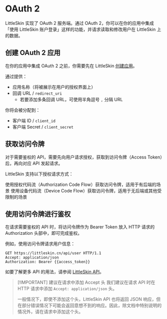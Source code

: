 # OAuth 2

<!--@include: ../for-experts.template.md-->

LittleSkin 实现了 OAuth 2 服务端。通过 OAuth 2，你可以在你的应用中集成「使用 LittleSkin 账户登录」这样的功能，并请求读取和修改用户在 LittleSkin 上的数据。

## 创建 OAuth 2 应用

在你的应用中集成 OAuth 2 之前，你需要先在 LittleSkin [创建应用](https://littleskin.cn/user/oauth/manage)。

通过提供：

- 应用名称（将被展示在用户的授权界面上）
- 回调 URL / `redirect_uri`
  - 若要添加多条回调 URL，可使用半角逗号 `,` 分隔 URL

你将会被分配到：

- 客户端 ID / `client_id`
- 客户端 Secret / `client_secret`

## 获取访问令牌

对于需要鉴权的 API，需要先向用户请求授权，获取到访问令牌（Access Token）后，再向对应 API 发起请求。

LittleSkin 支持以下授权请求方式：

<NCard title="授权代码授予（Authorization Code Grant）" link="./authorization-code-grant" target="_blank">
使用授权代码流（Authorization Code Flow）获取访问令牌，适用于有后端的场景
</NCard>

<NCard title="设备授权授予（Device Authorization Grant）" link="./device-authorization-grant" target="_blank">
使用设备代码流（Device Code Flow）获取访问令牌，适用于无后端或其他受限制的场景
</NCard>

## 使用访问令牌进行鉴权

在请求需要鉴权的 API 时，将访问令牌作为 Bearer Token 放入 HTTP 请求的 Authorization 头部中，即可完成鉴权。

例如，使用访问令牌请求用户信息：

```http
GET https://littleskin.cn/api/user HTTP/1.1
Accept: application/json
Authorization: Bearer {{access_token}}
```

如要了解更多 API 的用法，请参阅 [LittleSkin API](./api.md)。

> [!IMPORTANT] 建议在请求中添加 Accept 头
> 我们建议在请求 API 时在 HTTP 请求中添加 `Accept: application/json` 头。
>
> 一般情况下，即使不添加这个头，LittleSkin API 也将返回 JSON 响应，但在部分错误情况下可能会返回意想不到的响应。因此，除文档中特别说明的情况外，请在请求中添加这个头。

